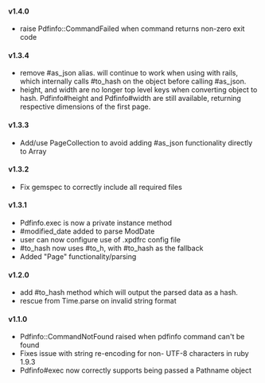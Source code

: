 #### v1.4.0
* raise Pdfinfo::CommandFailed when command returns non-zero exit code
#### v1.3.4
* remove #as_json alias. will continue to work when using with rails, which internally calls #to_hash on the object before calling #as_json.
* height, and width are no longer top level keys when converting object to hash.  Pdfinfo#height and Pdfinfo#width are still available, returning respective dimensions of the first page.
#### v1.3.3
* Add/use PageCollection to avoid adding #as_json functionality directly to Array  
#### v1.3.2
* Fix gemspec to correctly include all required files
#### v1.3.1
* Pdfinfo.exec is now a private instance method
* \#modified_date added to parse ModDate
* user can now configure use of .xpdfrc config file
* \#to_hash now uses #to_h, with #to_hash as the fallback
* Added "Page" functionality/parsing
 
#### v1.2.0
* add #to_hash method which will output the parsed data as a hash.
* rescue from Time.parse on invalid string format

#### v1.1.0
* Pdfinfo::CommandNotFound raised when pdfinfo command can't be found
* Fixes issue with string re-encoding for non- UTF-8 characters in ruby 1.9.3
* Pdfinfo#exec now correctly supports being passed a Pathname object
